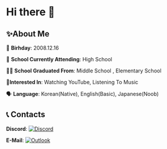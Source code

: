 # Hi there 👋

## ✨About Me
🎂 **Birhday**: 2008.12.16

🤵 **School Currently Attending**: High School

👨‍🎓 **School Graduated From**:  Middle School , Elementary School

💙**Interested In**: Watching YouTube, Listening To Music

:speaking_head: **Language**: Korean(Native), English(Basic), Japanese(Noob)

## :telephone_receiver: Contacts
**Discord**: [![Discord](https://img.shields.io/badge/yujin-5865F2?style=for-the-badge&logo=discord&logoColor=FFFFFF)](https://discord.com/users/551212082645827594)

**E-Mail**: [![Outlook](https://img.shields.io/badge/me@yujin6121.xyz-0078D4?style=for-the-badge&logo=microsoft-outlook&logoColor=FFFFFF)](mailto:me@yujin6121.xyz)

<!---->
<!--
**subak7676/subak7676** is a ✨ _special_ ✨ repository because its `README.md` (this file) appears on your GitHub profile.

Here are some ideas to get you started:

- 🔭 I’m currently working on ...
- 🌱 I’m currently learning ...
- 👯 I’m looking to collaborate on ...
- 🤔 I’m looking for help with ...
- 💬 Ask me about ...
- 📫 How to reach me: ...
- 😄 Pronouns: ...
- ⚡ Fun fact: ...
-->
